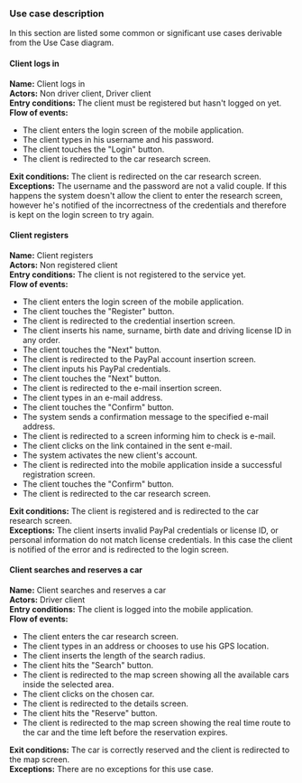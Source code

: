 ### Use case description

In this section are listed some common or significant use cases derivable from the Use Case diagram.

#### Client logs in

**Name:** Client logs in  
**Actors:** Non driver client, Driver client  
**Entry conditions:** The client must be registered but hasn't logged on yet.  
**Flow of events:**
- The client enters the login screen of the mobile application.
- The client types in his username and his password.
- The client touches the "Login" button.
- The client is redirected to the car research screen.

**Exit conditions:** The client is redirected on the car research screen.
**Exceptions:** The username and the password are not a valid couple. If this happens the system doesn't allow the client to enter the research screen, however he's notified of the incorrectness of the credentials and therefore is kept on the login screen to try again.

####  Client registers

**Name:** Client registers  
**Actors:** Non registered client  
**Entry conditions:** The client is not registered to the service yet.  
**Flow of events:**  
- The client enters the login screen of the mobile application.
- The client touches the "Register" button.
- The client is redirected to the credential insertion screen.
- The client inserts his name, surname, birth date and driving license ID in any order.
- The client touches the "Next" button.
- The client is redirected to the PayPal account insertion screen.
- The client inputs his PayPal credentials.
- The client touches the "Next" button.
- The client is redirected to the e-mail insertion screen.
- The client types in an e-mail address.
- The client touches the "Confirm" button.
- The system sends a confirmation message to the specified e-mail address.
- The client is redirected to a screen informing him to check is e-mail.
- The client clicks on the link contained in the sent e-mail.
- The system activates the new client's account.
- The client is redirected into the mobile application inside a successful registration screen.
- The client touches the "Confirm" button.
- The client is redirected to the car research screen.

**Exit conditions:** The client is registered and is redirected to the car research screen.  
**Exceptions:** The client inserts invalid PayPal credentials or license ID, or personal information do not match license credentials.
In this case the client is notified of the error and is redirected to the login screen.

#### Client searches and reserves a car

**Name:** Client searches and reserves a car  
**Actors:** Driver client  
**Entry conditions:** The client is logged into the mobile application.  
**Flow of events:**  
- The client enters the car research screen.
- The client types in an address or chooses to use his GPS location.
- The client inserts the length of the search radius.
- The client hits the "Search" button.
- The client is redirected to the map screen showing all the available cars inside the selected area.
- The client clicks on the chosen car.
- The client is redirected to the details screen.
- The client hits the "Reserve" button.
- The client is redirected to the map screen showing the real time route to the car and the time left before the reservation expires.

**Exit conditions:** The car is correctly reserved and the client is redirected to the map screen.  
**Exceptions:** There are no exceptions for this use case.
